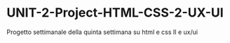 # UNIT-2-Project-HTML-CSS-2-UX-UI
Progetto settimanale della quinta settimana su html e css II e ux/ui
